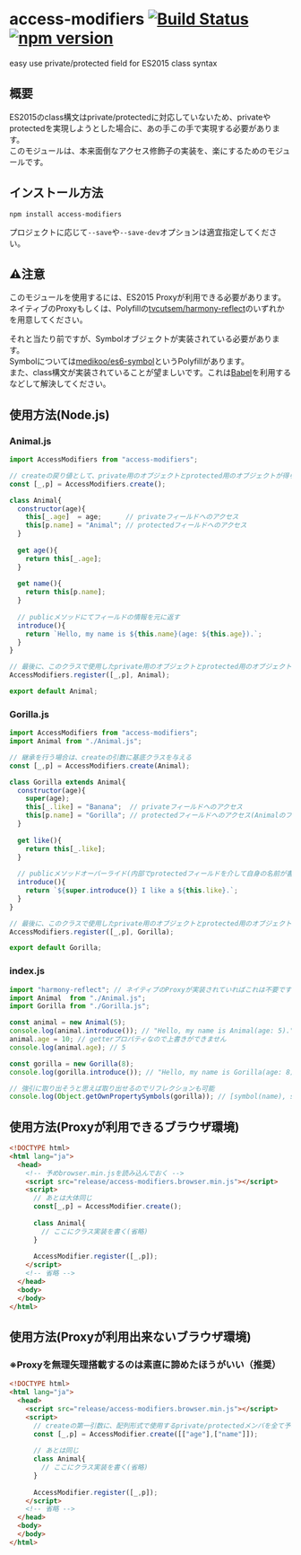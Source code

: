 # access-modifiers [![Build Status](https://travis-ci.org/gaogao-9/access-modifiers.svg?branch=master)](https://travis-ci.org/gaogao-9/access-modifiers) [![npm version](https://badge.fury.io/js/access-modifiers.svg)](https://badge.fury.io/js/access-modifiers)
easy use private/protected field for ES2015 class syntax

## 概要
ES2015のclass構文はprivate/protectedに対応していないため、privateやprotectedを実現しようとした場合に、あの手この手で実現する必要があります。  
このモジュールは、本来面倒なアクセス修飾子の実装を、楽にするためのモジュールです。

## インストール方法
```
npm install access-modifiers
```
プロジェクトに応じて`--save`や`--save-dev`オプションは適宜指定してください。

## :warning:注意
このモジュールを使用するには、ES2015 Proxyが利用できる必要があります。  
ネイティブのProxyもしくは、Polyfillの[tvcutsem/harmony-reflect](https://github.com/tvcutsem/harmony-reflect)のいずれかを用意してください。  
  
それと当たり前ですが、Symbolオブジェクトが実装されている必要があります。  
Symbolについては[medikoo/es6-symbol](https://github.com/medikoo/es6-symbol)というPolyfillがあります。  
また、class構文が実装されていることが望ましいです。これは[Babel](https://babeljs.io/)を利用するなどして解決してください。

## 使用方法(Node.js)
### Animal.js
```js
import AccessModifiers from "access-modifiers";

// createの戻り値として、private用のオブジェクトとprotected用のオブジェクトが得られる
const [_,p] = AccessModifiers.create();

class Animal{
  constructor(age){
    this[_.age]  = age;      // privateフィールドへのアクセス
    this[p.name] = "Animal"; // protectedフィールドへのアクセス
  }
  
  get age(){
    return this[_.age];
  }
  
  get name(){
    return this[p.name];
  }
  
  // publicメソッドにてフィールドの情報を元に返す
  introduce(){
    return `Hello, my name is ${this.name}(age: ${this.age}).`;
  }
}

// 最後に、このクラスで使用したprivate用のオブジェクトとprotected用のオブジェクトを登録する
AccessModifiers.register([_,p], Animal);

export default Animal;
```

### Gorilla.js
```js
import AccessModifiers from "access-modifiers";
import Animal from "./Animal.js";

// 継承を行う場合は、createの引数に基底クラスを与える
const [_,p] = AccessModifiers.create(Animal);

class Gorilla extends Animal{
  constructor(age){
    super(age);
    this[_.like] = "Banana";  // privateフィールドへのアクセス
    this[p.name] = "Gorilla"; // protectedフィールドへのアクセス(Animalのフィールドを上書き)
  }
  
  get like(){
    return this[_.like];
  }
  
  // publicメソッドオーバーライド(内部でprotectedフィールドを介して自身の名前が書き換わる)
  introduce(){
    return `${super.introduce()} I like a ${this.like}.`;
  }
}

// 最後に、このクラスで使用したprivate用のオブジェクトとprotected用のオブジェクトを登録する
AccessModifiers.register([_,p], Gorilla);

export default Gorilla;
```

### index.js
```js
import "harmony-reflect"; // ネイティブのProxyが実装されていればこれは不要です
import Animal  from "./Animal.js";
import Gorilla from "./Gorilla.js";

const animal = new Animal(5);
console.log(animal.introduce()); // "Hello, my name is Animal(age: 5)."
animal.age = 10; // getterプロパティなので上書きができません
console.log(animal.age); // 5

const gorilla = new Gorilla(8);
console.log(gorilla.introduce()); // "Hello, my name is Gorilla(age: 8). I like a Banana."

// 強引に取り出そうと思えば取り出せるのでリフレクションも可能
console.log(Object.getOwnPropertySymbols(gorilla)); // [symbol(name), symbol(age), symbol(like)]
```

## 使用方法(Proxyが利用できるブラウザ環境)
```html
<!DOCTYPE html>
<html lang="ja">
  <head>
    <!-- 予めbrowser.min.jsを読み込んでおく -->
    <script src="release/access-modifiers.browser.min.js"></script>
    <script>
      // あとは大体同じ
      const[_,p] = AccessModifier.create();
      
      class Animal{
        // ここにクラス実装を書く(省略)
      }
      
      AccessModifier.register([_,p]);
    </script>
    <!-- 省略 -->
  </head>
  <body>
  </body>
</html>
```

## 使用方法(Proxyが利用出来ないブラウザ環境)
### ※Proxyを無理矢理搭載するのは素直に諦めたほうがいい（推奨）
```html
<!DOCTYPE html>
<html lang="ja">
  <head>
    <script src="release/access-modifiers.browser.min.js"></script>
    <script>
      // createの第一引数に、配列形式で使用するprivate/protectedメンバを全て予め記述する
      const [_,p] = AccessModifier.create([["age"],["name"]]);
      
      // あとは同じ
      class Animal{
        // ここにクラス実装を書く(省略)
      }
      
      AccessModifier.register([_,p]);
    </script>
    <!-- 省略 -->
  </head>
  <body>
  </body>
</html>
```
